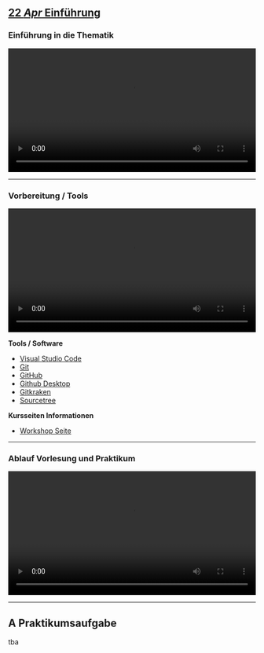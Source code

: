 ## [**22 _Apr_** Einführung]()

### Einführung in die Thematik
<video controls width="100%"> 
    <source src="https://scheuerle.net/lehre/gis/videos/00_Einfuehrung.mp4" type="video/mp4"> 
    <a href="https://scheuerle.net/lehre/gis/videos/00_Einfuehrung.mp4">Zum Video</a>
</video>

---

### Vorbereitung / Tools
<video controls width="100%"> 
    <source src="https://scheuerle.net/lehre/gis/videos/00_Arbeitsumgebung.mp4" type="video/mp4"> 
    <a href="https://scheuerle.net/lehre/gis/videos/00_Arbeitsumgebung.mp4">Zum Video</a>
</video>

**Tools / Software**
- [Visual Studio Code](https://code.visualstudio.com/)
- [Git](https://git-scm.com/)
- [GitHub](https://github.com/)
- [Github Desktop](https://desktop.github.com/)
- [Gitkraken](https://www.gitkraken.com/)
- [Sourcetree](https://www.sourcetreeapp.com/)

**Kursseiten Informationen**
- [Workshop Seite](../workshops)

--- 


### Ablauf Vorlesung und Praktikum
<video controls width="100%"> 
    <source src="https://scheuerle.net/lehre/gis/videos/00_Ablauf_Vorlesung.mp4" type="video/mp4"> 
    <a href="https://scheuerle.net/lehre/gis/videos/00_Ablauf_Vorlesung.mp4">Zum Video</a>
</video>


---

## **A** Praktikumsaufgabe

tba